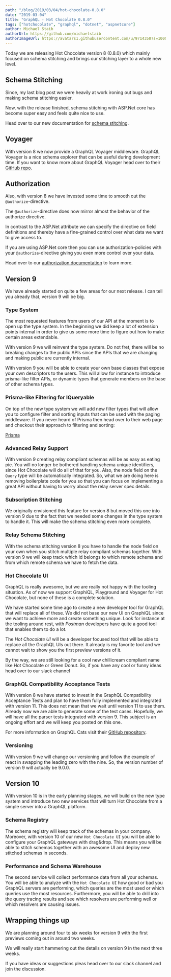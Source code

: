```yaml
---
path: "/blog/2019/03/04/hot-chocolate-0.8.0"
date: "2019-03-04"
title: "GraphQL - Hot Chocolate 0.8.0"
tags: ["hotchocolate", "graphql", "dotnet", "aspnetcore"]
author: Michael Staib
authorUrl: https://github.com/michaelstaib
authorImageUrl: https://avatars1.githubusercontent.com/u/9714350?s=100&v=4
---
```


Today we are releasing Hot Chocolate version 8 (0.8.0) which mainly focused on schema stitching and brings our stitching layer to a whole new level.

## Schema Stitching

Since, my last blog post we were heavily at work ironing out bugs and making schema stitching easier.

Now, with the release finished, schema stitching with ASP.Net core has become super easy and feels quite nice to use.

Head over to our new documentation for [schema stitching](https://hotchocolate.io/docs/stitching).

## Voyager

With version 8 we now provide a GraphQL Voyager middleware. GraphQL Voyager is a nice schema explorer that can be useful during development time. If you want to know more about GraphQL Voyager head over to their [GitHub repo](https://github.com/APIs-guru/graphql-voyager).

## Authorization

Also, with version 8 we have invested some time to smooth out the `@authorize`-directive.

The `@authorize`-directive does now mirror almost the behavior of the authorize directive.

In contrast to the ASP.Net attribute we can specify the directive on field definitions and thereby have a fine-grained control over what data we want to give access to.

If you are using ASP.Net core then you can use authorization-policies with your `@authorize`-directive giving you even more control over your data.

Head over to our [authorization documentation](https://hotchocolate.io/docs/authorization) to learn more.

## Version 9

We have already started on quite a few areas for our next release. I can tell you already that, version 9 will be big.

### Type System

The most requested features from users of our API at the moment is to open up the type system. In the beginning we did keep a lot of extension points internal in order to give us some more time to figure out how to make certain areas extendable.

With version 9 we will reinvent the type system. Do not fret, there will be no breaking changes to the public APIs since the APIs that we are changing and making public are currently internal.

With version 9 you will be able to create your own base classes that expose your own descriptors to the users. This will allow for instance to introduce prisma-like filter APIs, or dynamic types that generate members on the base of other schema types.

### Prisma-like Filtering for IQueryable

On top of the new type system we will add new filter types that will allow you to configure filter and sorting inputs that can be used with the paging middleware. If you never heard of Prisma then head over to their web page and checkout their approach to filtering and sorting:

[Prisma](https://www.prisma.io/docs/prisma-graphql-api/reference/queries-qwe1/)

### Advanced Relay Support

With version 9 creating relay compliant schemas will be as easy as eating pie. You will no longer be bothered handling schema unique identifiers, since Hot Chocolate will do all of that for you. Also, the node field on the `Query` type will be automatically integrated. So, what we are doing here is removing boilerplate code for you so that you can focus on implementing a great API without having to worry about the relay server spec details.

### Subscription Stitching

We originally envisioned this feature for version 8 but moved this one into version 9 due to the fact that we needed some changes in the type system to handle it. This will make the schema stitching even more complete.

### Relay Schema Stitching

With the schema stitching version 8 you have to handle the node field on your own when you stitch multiple relay compliant schemas together. With version 9 we will keep track which id belongs to which remote schema and from which remote schema we have to fetch the data.

### Hot Chocolate UI

GraphQL is really awesome, but we are really not happy with the tooling situation. As of now we support GraphiQL, Playground and Voyager for Hot Chocolate, but none of these is a complete solution.

We have started some time ago to create a new developer tool for GraphQL that will replace all of these. We did not base our new UI on GraphiQL since we want to achieve more and create something unique. Look for instance at the tooling around rest, with _Postman_ developers have quite a good tool that enables them to do a lot.

The _Hot Chocolate UI_ will be a developer focused tool that will be able to replace all the GraphQL UIs out there. It already is my favorite tool and we cannot wait to show you the first preview versions of it.

By the way, we are still looking for a cool new chillicream compliant name like Hot Chocolate or Green Donut. So, if you have any cool or funny ideas head over to our slack channel

### GraphQL Compatibility Acceptance Tests

With version 8 we have started to invest in the GraphQL Compatibility Acceptance Tests and plan to have them fully implemented and integrated with version 11. This does not mean that we wait until version 11 to use them. Already now we are able to generate some of the test cases. Hopefully, we will have all the parser tests integrated with version 9. This subject is an ongoing effort and we will keep you posted on this one.

For more information on GraphQL Cats visit their [GitHub repository](https://github.com/graphql-cats/graphql-cats).

### Versioning

With version 9 we will change our versioning and follow the example of react in swapping the leading zero with the nine. So, the version number of version 9 will actually be 9.0.0.

## Version 10

With version 10 is in the early planning stages, we will build on the new type system and introduce two new services that will turn Hot Chocolate from a simple server into a GraphQL platform.

### Schema Registry

The schema registry will keep track of the schemas in your company. Moreover, with version 10 of our new `Hot Chocolate UI` you will be able to configure your GraphQL gateways with drag&drop. This means you will be able to stitch schemas together with an awesome UI and deploy new stitched schemas in seconds.

### Performance and Schema Warehouse

The second service will collect performance data from all your schemas. You will be able to analyze with the `Hot Chocolate UI` how good or bad you GraphQL servers are performing, which queries are the most used or which queries use the most resources. Furthermore, you will be able to drill into the query tracing results and see which resolvers are performing well or which resolvers are causing issues.

## Wrapping things up

We are planning around four to six weeks for version 9 with the first previews coming out in around two weeks.

We will really start hammering out the details on version 9 in the next three weeks.

If you have ideas or suggestions pleas head over to our slack channel and join the discussion.

[hot chocolate]: https://hotchocolate.io
[hot chocolate source code]: https://github.com/ChilliCream/hotchocolate
